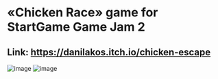 # «Chicken Race» game for StartGame Game Jam 2
## **Link**: https://danilakos.itch.io/chicken-escape
![image](https://i.imgur.com/lNnStli.png)
![image](https://i.imgur.com/hSGvqY7.png)